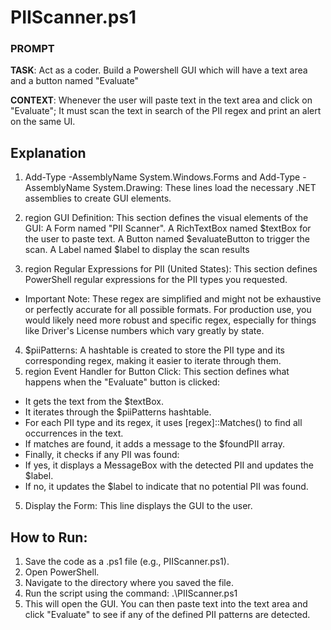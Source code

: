# PIIScanner.ps1

### PROMPT

**TASK**: Act as a coder.
Build a Powershell GUI which will have a text area and a button named "Evaluate"

**CONTEXT**: Whenever the user will paste text in the text area and click on "Evaluate"; It must scan the text in search of the PII regex and print an alert on the same UI.

## Explanation 
1. Add-Type -AssemblyName System.Windows.Forms and Add-Type -AssemblyName System.Drawing: These lines load the necessary .NET assemblies to create GUI elements.
2. region GUI Definition: This section defines the visual elements of the GUI:
A Form named "PII Scanner".
A RichTextBox named $textBox for the user to paste text.
A Button named $evaluateButton to trigger the scan.
A Label named $label to display the scan results

3. region Regular Expressions for PII (United States): This section defines PowerShell regular expressions for the PII types you requested.
 - Important Note: These regex are simplified and might not be exhaustive or perfectly accurate for all possible formats. For production use, you would likely need more robust and specific regex, especially for things like Driver's License numbers which vary greatly by state.
 
4. $piiPatterns: A hashtable is created to store the PII type and its corresponding regex, making it easier to iterate through them.
5. region Event Handler for Button Click: This section defines what happens when the "Evaluate" button is clicked:
- It gets the text from the $textBox.
- It iterates through the $piiPatterns hashtable.
- For each PII type and its regex, it uses [regex]::Matches() to find all occurrences in the text.
- If matches are found, it adds a message to the $foundPII array.
- Finally, it checks if any PII was found:
- If yes, it displays a MessageBox with the detected PII and updates the $label.
- If no, it updates the $label to indicate that no potential PII was found.
5.  Display the Form: This line displays the GUI to the user.

## How to Run:

1. Save the code as a .ps1 file (e.g., PIIScanner.ps1).
2. Open PowerShell.
3. Navigate to the directory where you saved the file.
4. Run the script using the command: .\PIIScanner.ps1
5. This will open the GUI. You can then paste text into the text area and click "Evaluate" to see if any of the defined PII patterns are detected.

